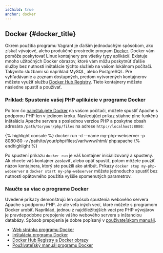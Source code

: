 ```yaml
---
isChild: true
anchor: docker
---
```


## Docker {#docker_title}

Okrem použitia programu Vagrant je ďalším jednoduchým spôsobom, ako získať vývojové, alebo produkčné prostredie program [Docker].
Docker vám pomôže poskytovať Linux kontajnery pre všetky typy aplikácií. Existuje mnoho užitočných Docker obrazov, 
ktoré vám môžu poskytnúť ďalšie služby bez nutnosti inštalácie týchto služieb na vašom lokálnom počítači.
Takýmito službami sú napríklad MySQL, alebo PostgreSQL. Pre vyhľadávanie a zoznam dostupných, predom vytvorených
kontajnerov môžete využiť službu [Docker Hub Registry][docker-hub]. Tieto kontajnery môžete následne spustiť a používať. 

### Príklad: Spustenie vašej PHP aplikácie v programe Docker

Po tom čo [nainštalujete Docker][docker-install] na vašom počítači, môžete spustiť Apache s podporou PHP len v jedinom
kroku. Nasledujúci príkaz stiahne plne funkčnú inštaláciu Apache servera s poslednou verziou PHP a poskytne obsah
adresára `/path/to/your/php/files` na adrese `http://localhost:8080`:

{% highlight console %}
docker run -d --name my-php-webserver -p 8080:80 -v /path/to/your/php/files:/var/www/html/ php:apache
{% endhighlight %}

Po spustení príkazu `docker run` je váš kontajner inicializovaný a spustený. Ak chcete váš kontajner zastaviť,
alebo opäť spustiť, potom môžete použiť názov kontajnera, ktorý ste použili ako atribút. Príkazy
`docker stop my-php-webserver` a `docker start my-php-webserver` môžete jednoducho spustiť bez nutnosti opätovného
použitia vyššie spomenutých parametrov.

### Naučte sa viac o programe Docker

Uvedené príkazy demonštrujú len spôsob spustenia webového servera Apache s podporou PHP. Je ale veľa
iných vecí, ktoré môžete s programom Docker urobiť. Napríklad, jednou z najdôležitejších vecí pre PHP vývojárov
je pravdepodobne prepojenie vášho webového servera s inštanciou databázy. Spôsob prepojenia je dobre popísaný
v [používateľskom manuáli][docker-doc].

* [Web stránka programu Docker][Docker]
* [Inštalácia programu Docker][docker-install]
* [Docker Hub Registry a Docker obrazy][docker-hub]
* [Používateľský manuál programu Docker][docker-doc]


[Docker]: https://www.docker.com/
[docker-hub]: https://hub.docker.com/
[docker-install]: https://docs.docker.com/engine/installation/
[docker-doc]: https://docs.docker.com/engine/userguide/
